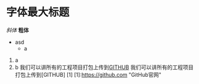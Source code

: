 # 字体最大标题
*斜体*
**粗体**
* asd
  * a
1. a
2. b
我们可以讲所有的工程项目打包上传到[GITHUB](https://github.com "GitHub官网")
我们可以讲所有的工程项目打包上传到[GITHUB] [1]
[1]:https://github.com "GitHub官网"


